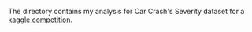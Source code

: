 The directory contains my analysis for Car Crash's Severity dataset for a [kaggle competition](https://www.kaggle.com/c/car-crashes-severity-prediction).
